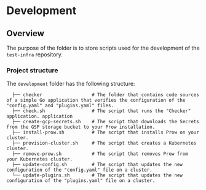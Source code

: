 # Development

## Overview

The purpose of the folder is to store scripts used for the development of the `test-infra` repository.

### Project structure

The `development` folder has the following structure:
<!-- Update the project structure each time you modify it. -->

```
  ├── checker                  # The folder that contains code sources of a simple Go application that verifies the configuration of the "config.yaml" and "plugins.yaml" files.          
  ├── check.sh                 # The script that runs the "Checker" application. application                                             
  ├── create-gcp-secrets.sh    # The script that downloads the Secrets from the GSP storage bucket to your Prow installation.
  ├── install-prow.sh          # The script that installs Prow on your cluster.
  ├── provision-cluster.sh     # The script that creates a Kubernetes cluster.
  ├── remove-prow.sh           # The script that removes Prow from your Kubernetes cluster.
  ├── update-config.sh         # The script that updates the new configuration of the "config.yaml" file on a cluster.
  └── update-plugins.sh        # The script that updates the new configuration of the "plugins.yaml" file on a cluster.

```
